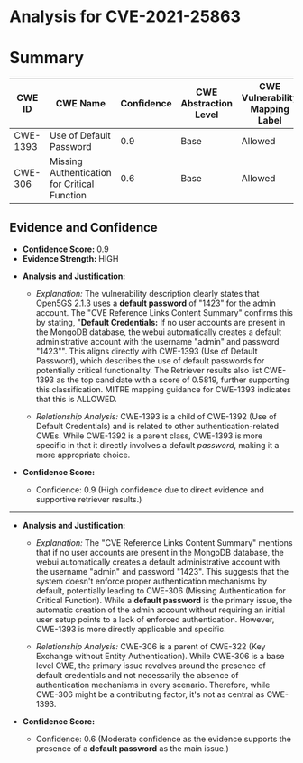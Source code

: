 # Analysis for CVE-2021-25863

# Summary
| CWE ID | CWE Name | Confidence | CWE Abstraction Level | CWE Vulnerability Mapping Label | CWE-Vulnerability Mapping Notes |
|---|---|---|---|---|---|
| CWE-1393 | Use of Default Password | 0.9 | Base | Allowed | Primary CWE |
| CWE-306 | Missing Authentication for Critical Function | 0.6 | Base | Allowed | Secondary Candidate |

## Evidence and Confidence

*   **Confidence Score:** 0.9
*   **Evidence Strength:** HIGH

- **Analysis and Justification:**  
  - *Explanation:* The vulnerability description clearly states that Open5GS 2.1.3 uses a **default password** of "1423" for the admin account. The "CVE Reference Links Content Summary" confirms this by stating, "**Default Credentials:** If no user accounts are present in the MongoDB database, the webui automatically creates a default administrative account with the username "admin" and password "1423"". This aligns directly with CWE-1393 (Use of Default Password), which describes the use of default passwords for potentially critical functionality. The Retriever results also list CWE-1393 as the top candidate with a score of 0.5819, further supporting this classification. MITRE mapping guidance for CWE-1393 indicates that this is ALLOWED.
  
  - *Relationship Analysis:* CWE-1393 is a child of CWE-1392 (Use of Default Credentials) and is related to other authentication-related CWEs. While CWE-1392 is a parent class, CWE-1393 is more specific in that it directly involves a default *password*, making it a more appropriate choice.

- **Confidence Score:**  
  - Confidence: 0.9 (High confidence due to direct evidence and supportive retriever results.)

---

- **Analysis and Justification:**  
  - *Explanation:* The "CVE Reference Links Content Summary" mentions that if no user accounts are present in the MongoDB database, the webui automatically creates a default administrative account with the username "admin" and password "1423". This suggests that the system doesn't enforce proper authentication mechanisms by default, potentially leading to CWE-306 (Missing Authentication for Critical Function). While a **default password** is the primary issue, the automatic creation of the admin account without requiring an initial user setup points to a lack of enforced authentication. However, CWE-1393 is more directly applicable and specific.

  - *Relationship Analysis:* CWE-306 is a parent of CWE-322 (Key Exchange without Entity Authentication). While CWE-306 is a base level CWE, the primary issue revolves around the presence of default credentials and not necessarily the absence of authentication mechanisms in every scenario. Therefore, while CWE-306 might be a contributing factor, it's not as central as CWE-1393.

- **Confidence Score:**
  - Confidence: 0.6 (Moderate confidence as the evidence supports the presence of a **default password** as the main issue.)
